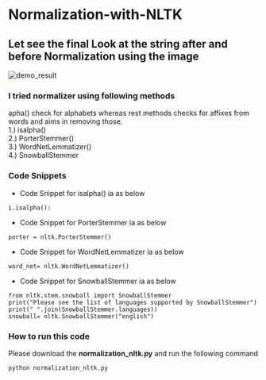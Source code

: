 # Normalization-with-NLTK
## Let see the final Look at the string after and before Normalization using the image
![demo_result](https://user-images.githubusercontent.com/3431730/43356135-bb850eec-9288-11e8-968a-4c24932670c0.png)

### I tried normalizer using following methods  
apha() check for alphabets whereas rest methods checks for affixes from words and aims in removing those.  
    1.) isalpha()  
    2.) PorterStemmer()  
    3.) WordNetLemmatizer()  
    4.) SnowballStemmer
 
### Code Snippets 
* Code Snippet for isalpha() ia as below
```
i.isalpha():
```
* Code Snippet for PorterStemmer ia as below
```
porter = nltk.PorterStemmer()
```
* Code Snippet for WordNetLemmatizer ia as below
```
word_net= nltk.WordNetLemmatizer()
```
* Code Snippet for SnowballStemmer ia as below
```
from nltk.stem.snowball import SnowballStemmer
print("Please see the list of languages supported by SnowballStemmer")
print(" ".join(SnowballStemmer.languages))
snowball= nltk.SnowballStemmer("english")
```
### How to run this code
Please download the **normalization_nltk.py** and run the following command
```
python normalization_nltk.py
```
